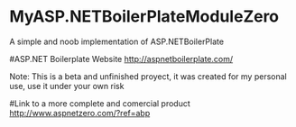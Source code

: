 # MyASP.NETBoilerPlateModuleZero
A simple and noob implementation of ASP.NETBoilerPlate

#ASP.NET Boilerplate Website
http://aspnetboilerplate.com/


Note: This is a beta and unfinished proyect, it was created for my personal use, use it under your own risk


#Link to a more complete and comercial product
http://www.aspnetzero.com/?ref=abp
